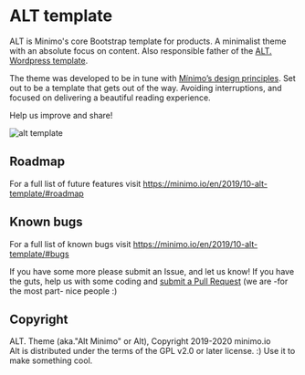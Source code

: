 # ALT template
ALT is Minimo's core Bootstrap template for products. A minimalist theme with an absolute focus on content. Also responsible father of the [ALT. Wordpress template](https://github.com/minimo-io/alt-wordpress-theme).

The theme was developed to be in tune with [Mínimo’s design principles](https://minimo.io/en/manifest/). Set out to be a template that gets out of the way. Avoiding interruptions, and focused on delivering a beautiful reading experience.

Help us improve and share!

![alt template](https://minimo.io/assets/imgs/alt.png)


## Roadmap
For a full list of future features visit https://minimo.io/en/2019/10-alt-template/#roadmap

## Known bugs
For a full list of known bugs visit https://minimo.io/en/2019/10-alt-template/#bugs

If you have some more please submit an Issue, and let us know! If you have the guts, help us with some coding and [submit a Pull Request](https://github.com/minimo-io/alt-template/pulls) (we are -for the most part- nice people :)

## Copyright

ALT. Theme (aka."Alt Minimo" or Alt), Copyright 2019-2020 minimo.io
<br>
Alt is distributed under the terms of the GPL v2.0 or later license. :) Use it to make something cool.
